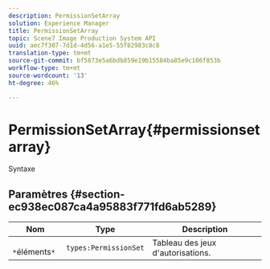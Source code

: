 ```yaml
---
description: PermissionSetArray
solution: Experience Manager
title: PermissionSetArray
topic: Scene7 Image Production System API
uuid: aec7f307-7d1d-4d56-a1e5-55f82983c8c8
translation-type: tm+mt
source-git-commit: bf5873e5a6bdb859e19b15584ba85e9c106f853b
workflow-type: tm+mt
source-wordcount: '13'
ht-degree: 46%

---
```



# PermissionSetArray{#permissionsetarray}

Syntaxe

## Paramètres {#section-ec938ec087ca4a95883f771fd6ab5289}

| Nom | Type | Description |
|---|---|---|
| ` *`éléments`*` | `types:PermissionSet` | Tableau des jeux d&#39;autorisations. |

